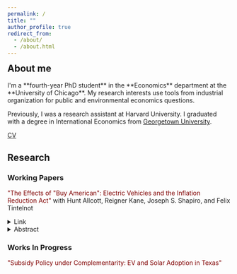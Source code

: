 ```yaml
---
permalink: /
title: ""
author_profile: true
redirect_from: 
  - /about/
  - /about.html
---
```

<style>
  m {color: #800000;}
</style>

<h2 style="margin-top: 0;">About me</h2>
I'm a **fourth-year PhD student** in the **Economics** department at the **University of Chicago**. My research interests use tools from industrial organization for public and environmental economics questions. 

Previously, I was a research assistant at Harvard University. I graduated with a degree in International Economics from [Georgetown University](https://www.georgetown.edu/jack-the-bulldog/).

<!-- I am a lifelong ([northside](https://www.youtube.com/watch?v=HOp8w2PgHlM)) Chicago sports fan, for better or for worse. -->

<!-- Add a button to CV. No background color, add rect outline with rounded corners -->
<a href="mmaydanchik.github.io/files/CV_maydanchik_10-2024.pdf">CV</a>

Research
------

### Working Papers

<m>"The Effects of "Buy American": Electric Vehicles and the Inflation Reduction Act"</m>
with Hunt Allcott, Reigner Kane, Joseph S. Shapiro, and Felix Tintelnot

<details closed>
<summary>Link</summary>
<!--  -->
</details>

<details closed>
<summary>Abstract</summary>
<div style="background-color: #f0f0f0; padding: 10px;">
<!-- We study electric vehicle (EV) tax credits in the US Inflation Reduction Act (IRA), the largest climate policy in US history, with three goals. First, we provide the first ex-post microeconomic welfare analysis of this central component of the IRA. Event studies around changes in eligibility for EV tax credits find that short-run economic incidence falls largely on consumers. Additionally, domestic content restrictions on tax credits for purchased vehicles have driven enormous shifts to leasing. Our equilibrium model shows that compared to pre-IRA policy, IRA EV credits generated $1.87 of US benefits per dollar spent in 2023, at taxpayer cost of $32,000 per additional EV sold. Compared to scenarios with no EV credits, however, the IRA EV credits created only $1.02 of benefits per dollar of government spending. Second, we characterize the gains from policies targeting heterogeneity in externalities across vehicles. We find that relative to uniform credits, differentiating credits across EVs according to their heterogeneous externalities would substantially increase policy benefits. Third, we quantify tradeoffs in the IRA EV credits between foreign and domestic welfare and between trade and the environment. We find that the IRA EV credits benefit the environment but undermine trade, since they decrease global carbon emissions but use profit shifting to decrease foreign producer surplus. A controversial IRA loophole that removes domestic content restrictions on tax credits for EV leases has negative domestic benefits. -->
</div>
</details>

<!-- <details closed>
<summary>Media coverage</summary>
</details> -->

### Works In Progress
<m>"Subsidy Policy under Complementarity: EV and Solar Adoption in Texas"</m>
